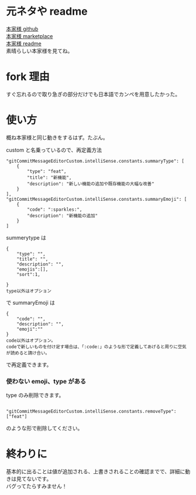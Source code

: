 # 元ネタや readme

[本家様 github](https://github.com/phoihos/vscode-git-commit-message-editor)  
[本家様 marketplace](https://marketplace.visualstudio.com/items?itemName=phoihos.git-commit-message-editor)  
[本家様 readme](README_ORIGIN.md)  
素晴らしい本家様を見てね。

# fork 理由

すぐ忘れるので取り急ぎの部分だけでも日本語でカンペを用意したかった。

# 使い方

概ね本家様と同じ動きをするはず。たぶん。

custom と名乗っているので、再定義方法

```
"gitCommitMessageEditorCustom.intelliSense.constants.summaryType": [
    {
        "type": "feat",
        "title": "新機能",
        "description": "新しい機能の追加や既存機能の大幅な改善"
    }
],
"gitCommitMessageEditorCustom.intelliSense.constants.summaryEmoji": [
    {
        "code": ":sparkles:",
        "description": "新機能の追加"
    }
]
```

summerytype は

```
{
    "type": "",
    "title": "",
    "description": "",
    "emojis":[],
    "sort":1,

}
type以外はオプション
```

で
summaryEmoji は

```
{
    "code": "",
    "description": "",
    "emoji":""
}
code以外はオプション。
codeで新しいものを付け足す場合は、「:code:」のような形で定義してあげると周りに空気が読めると請け合い。
```

で再定義できます。

### 使わない emoji、type がある

type のみ削除できます。

```

"gitCommitMessageEditorCustom.intelliSense.constants.removeType":["feat"]

```

のような形で削除してください。

# 終わりに

基本的に出ることは値が追加される、上書きされることの確認までで、詳細に動きは見てないです。  
バグってたらすみません！
